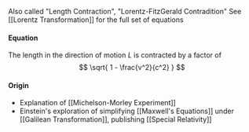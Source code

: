 Also called "Length Contraction", "Lorentz-FitzGerald Contradition"
See [[Lorentz Transformation]] for the full set of equations
#### Equation
The length in the direction of motion $L$ is contracted by a factor of 
$$
\sqrt{ 1 - \frac{v^2}{c^2} }
$$
#### Origin 
* Explanation of [[Michelson-Morley Experiment]]
* Einstein's exploration of simplifying [[Maxwell's Equations]] under [[Galilean Transformation]], publishing [[Special Relativity]]
